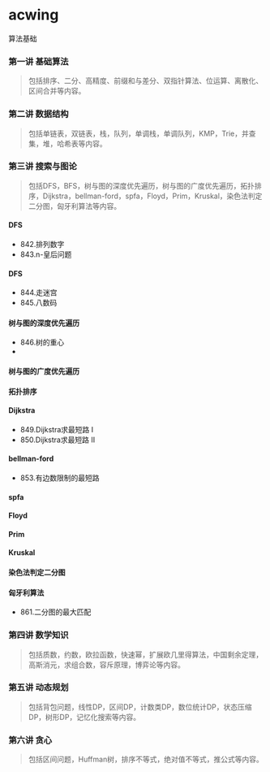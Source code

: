# acwing
算法基础

### 第一讲 基础算法
> 包括排序、二分、高精度、前缀和与差分、双指针算法、位运算、离散化、区间合并等内容。

### 第二讲 数据结构
> 包括单链表，双链表，栈，队列，单调栈，单调队列，KMP，Trie，并查集，堆，哈希表等内容。

### 第三讲 搜索与图论
> 包括DFS，BFS，树与图的深度优先遍历，树与图的广度优先遍历，拓扑排序，Dijkstra，bellman-ford，spfa，Floyd，Prim，Kruskal，染色法判定二分图，匈牙利算法等内容。

#### DFS
* 842.排列数字
* 843.n-皇后问题
#### DFS
* 844.走迷宫
* 845.八数码
#### 树与图的深度优先遍历
* 846.树的重心
* 

#### 树与图的广度优先遍历


#### 拓扑排序


#### Dijkstra
* 849.Dijkstra求最短路 I
* 850.Dijkstra求最短路 II

#### bellman-ford
* 853.有边数限制的最短路

#### spfa

#### Floyd

#### Prim
#### Kruskal
#### 染色法判定二分图

#### 匈牙利算法
* 861.二分图的最大匹配


### 第四讲 数学知识
> 包括质数，约数，欧拉函数，快速幂，扩展欧几里得算法，中国剩余定理，高斯消元，求组合数，容斥原理，博弈论等内容。

### 第五讲 动态规划
> 包括背包问题，线性DP，区间DP，计数类DP，数位统计DP，状态压缩DP，树形DP，记忆化搜索等内容。

### 第六讲 贪心
> 包括区间问题，Huffman树，排序不等式，绝对值不等式，推公式等内容。
